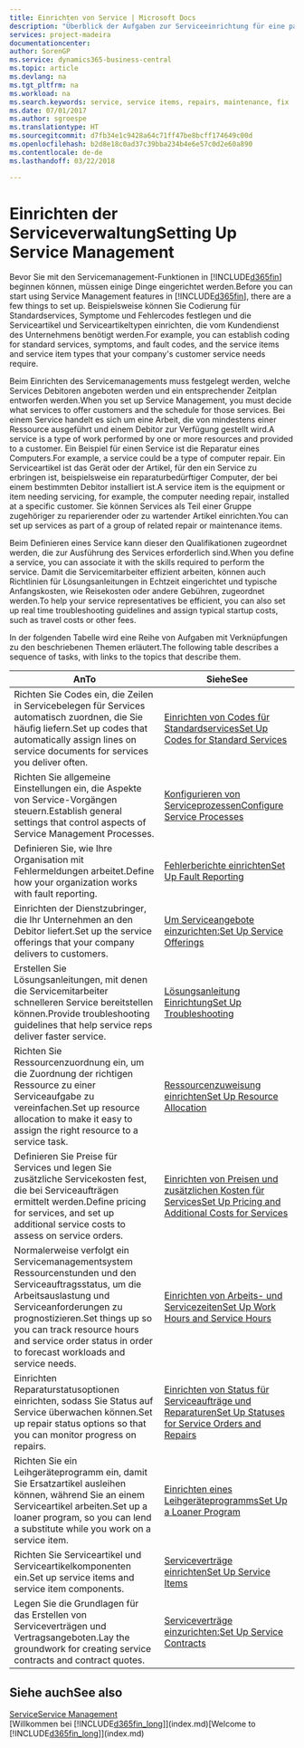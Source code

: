 ```yaml
---
title: Einrichten von Service | Microsoft Docs
description: "Überblick der Aufgaben zur Serviceeinrichtung für eine passende Serviceverwaltungsmethode für Ihre Organisation."
services: project-madeira
documentationcenter: 
author: SorenGP
ms.service: dynamics365-business-central
ms.topic: article
ms.devlang: na
ms.tgt_pltfrm: na
ms.workload: na
ms.search.keywords: service, service items, repairs, maintenance, fix
ms.date: 07/01/2017
ms.author: sgroespe
ms.translationtype: HT
ms.sourcegitcommit: d7fb34e1c9428a64c71ff47be8bcff174649c00d
ms.openlocfilehash: b2d8e18c0ad37c39bba234b4e6e57c0d2e60a890
ms.contentlocale: de-de
ms.lasthandoff: 03/22/2018

---
```


# <a name="setting-up-service-management"></a><span data-ttu-id="29739-103">Einrichten der Serviceverwaltung</span><span class="sxs-lookup"><span data-stu-id="29739-103">Setting Up Service Management</span></span>
<span data-ttu-id="29739-104">Bevor Sie mit den Servicemanagement-Funktionen in [!INCLUDE[d365fin](includes/d365fin_md.md)] beginnen können, müssen einige Dinge eingerichtet werden.</span><span class="sxs-lookup"><span data-stu-id="29739-104">Before you can start using Service Management features in [!INCLUDE[d365fin](includes/d365fin_md.md)], there are a few things to set up.</span></span> <span data-ttu-id="29739-105">Beispielsweise können Sie Codierung für Standardservices, Symptome und Fehlercodes festlegen und die Serviceartikel und Serviceartikeltypen einrichten, die vom Kundendienst des Unternehmens benötigt werden.</span><span class="sxs-lookup"><span data-stu-id="29739-105">For example, you can establish coding for standard services, symptoms, and fault codes, and the service items and service item types that your company's customer service needs require.</span></span>  

<span data-ttu-id="29739-106">Beim Einrichten des Servicemanagements muss festgelegt werden, welche Services Debitoren angeboten werden und ein entsprechender Zeitplan entworfen werden.</span><span class="sxs-lookup"><span data-stu-id="29739-106">When you set up Service Management, you must decide what services to offer customers and the schedule for those services.</span></span> <span data-ttu-id="29739-107">Bei einem Service handelt es sich um eine Arbeit, die von mindestens einer Ressource ausgeführt und einem Debitor zur Verfügung gestellt wird.</span><span class="sxs-lookup"><span data-stu-id="29739-107">A service is a type of work performed by one or more resources and provided to a customer.</span></span> <span data-ttu-id="29739-108">Ein Beispiel für einen Service ist die Reparatur eines Computers.</span><span class="sxs-lookup"><span data-stu-id="29739-108">For example, a service could be a type of computer repair.</span></span> <span data-ttu-id="29739-109">Ein Serviceartikel ist das Gerät oder der Artikel, für den ein Service zu erbringen ist, beispielsweise ein reparaturbedürftiger Computer, der bei einem bestimmten Debitor installiert ist.</span><span class="sxs-lookup"><span data-stu-id="29739-109">A service item is the equipment or item needing servicing, for example, the computer needing repair, installed at a specific customer.</span></span> <span data-ttu-id="29739-110">Sie können Services als Teil einer Gruppe zugehöriger zu reparierender oder zu wartender Artikel einrichten.</span><span class="sxs-lookup"><span data-stu-id="29739-110">You can set up services as part of a group of related repair or maintenance items.</span></span>  
  
<span data-ttu-id="29739-111">Beim Definieren eines Service kann dieser den Qualifikationen zugeordnet werden, die zur Ausführung des Services erforderlich sind.</span><span class="sxs-lookup"><span data-stu-id="29739-111">When you define a service, you can associate it with the skills required to perform the service.</span></span> <span data-ttu-id="29739-112">Damit die Servicemitarbeiter effizient arbeiten, können auch Richtlinien für Lösungsanleitungen in Echtzeit eingerichtet und typische Anfangskosten, wie Reisekosten oder andere Gebühren, zugeordnet werden.</span><span class="sxs-lookup"><span data-stu-id="29739-112">To help your service representatives be efficient, you can also set up real time troubleshooting guidelines and assign typical startup costs, such as travel costs or other fees.</span></span>  

<span data-ttu-id="29739-113">In der folgenden Tabelle wird eine Reihe von Aufgaben mit Verknüpfungen zu den beschriebenen Themen erläutert.</span><span class="sxs-lookup"><span data-stu-id="29739-113">The following table describes a sequence of tasks, with links to the topics that describe them.</span></span>  
  
| <span data-ttu-id="29739-114">An</span><span class="sxs-lookup"><span data-stu-id="29739-114">To</span></span> | <span data-ttu-id="29739-115">Siehe</span><span class="sxs-lookup"><span data-stu-id="29739-115">See</span></span> |
| --- | --- |
| <span data-ttu-id="29739-116">Richten Sie Codes ein, die Zeilen in Servicebelegen für Services automatisch zuordnen, die Sie häufig liefern.</span><span class="sxs-lookup"><span data-stu-id="29739-116">Set up codes that automatically assign lines on service documents for services you deliver often.</span></span> |[<span data-ttu-id="29739-117">Einrichten von Codes für Standardservices</span><span class="sxs-lookup"><span data-stu-id="29739-117">Set Up Codes for Standard Services</span></span>](service-how-setup-service-coding.md)|
| <span data-ttu-id="29739-118">Richten Sie allgemeine Einstellungen ein, die Aspekte von Service-Vorgängen steuern.</span><span class="sxs-lookup"><span data-stu-id="29739-118">Establish general settings that control aspects of Service Management Processes.</span></span>|[<span data-ttu-id="29739-119">Konfigurieren von Serviceprozessen</span><span class="sxs-lookup"><span data-stu-id="29739-119">Configure Service Processes</span></span>](service-setup-service-processes.md)|
| <span data-ttu-id="29739-120">Definieren Sie, wie Ihre Organisation mit Fehlermeldungen arbeitet.</span><span class="sxs-lookup"><span data-stu-id="29739-120">Define how your organization works with fault reporting.</span></span> |[<span data-ttu-id="29739-121">Fehlerberichte einrichten</span><span class="sxs-lookup"><span data-stu-id="29739-121">Set Up Fault Reporting</span></span>](service-how-setup-fault-reporting.md) |
| <span data-ttu-id="29739-122">Einrichten der Dienstzubringer, die Ihr Unternehmen an den Debitor liefert.</span><span class="sxs-lookup"><span data-stu-id="29739-122">Set up the service offerings that your company delivers to customers.</span></span>|[<span data-ttu-id="29739-123">Um Serviceangebote einzurichten:</span><span class="sxs-lookup"><span data-stu-id="29739-123">Set Up Service Offerings</span></span>](service-how-setup-service-offerings.md)|
| <span data-ttu-id="29739-124">Erstellen Sie Lösungsanleitungen, mit denen die Servicemitarbeiter schnelleren Service bereitstellen können.</span><span class="sxs-lookup"><span data-stu-id="29739-124">Provide troubleshooting guidelines that help service reps deliver faster service.</span></span> |[<span data-ttu-id="29739-125">Lösungsanleitung Einrichtung</span><span class="sxs-lookup"><span data-stu-id="29739-125">Set Up Troubleshooting</span></span>](service-how-setup-troubleshooting.md) |
| <span data-ttu-id="29739-126">Richten Sie Ressourcenzuordnung ein, um die Zuordnung der richtigen Ressource zu einer Serviceaufgabe zu vereinfachen.</span><span class="sxs-lookup"><span data-stu-id="29739-126">Set up resource allocation to make it easy to assign the right resource to a service task.</span></span> |[<span data-ttu-id="29739-127">Ressourcenzuweisung einrichten</span><span class="sxs-lookup"><span data-stu-id="29739-127">Set Up Resource Allocation</span></span>](service-how-setup-resource-allocation.md) |
| <span data-ttu-id="29739-128">Definieren Sie Preise für Services und legen Sie zusätzliche Servicekosten fest, die bei Serviceaufträgen ermittelt werden.</span><span class="sxs-lookup"><span data-stu-id="29739-128">Define pricing for services, and set up additional service costs to assess on service orders.</span></span> |[<span data-ttu-id="29739-129">Einrichten von Preisen und zusätzlichen Kosten für Services</span><span class="sxs-lookup"><span data-stu-id="29739-129">Set Up Pricing and Additional Costs for Services</span></span>](service-how-setup-service-costs-pricing.md)|
| <span data-ttu-id="29739-130">Normalerweise verfolgt ein Servicemanagementsystem Ressourcenstunden und den Serviceauftragsstatus, um die Arbeitsauslastung und Serviceanforderungen zu prognostizieren.</span><span class="sxs-lookup"><span data-stu-id="29739-130">Set things up so you can track resource hours and service order status in order to forecast workloads and service needs.</span></span>|[<span data-ttu-id="29739-131">Einrichten von Arbeits- und Servicezeiten</span><span class="sxs-lookup"><span data-stu-id="29739-131">Set Up Work Hours and Service Hours</span></span>](service-how-setup-work-service-hours.md)|
| <span data-ttu-id="29739-132">Einrichten Reparaturstatusoptionen einrichten, sodass Sie Status auf Service überwachen können.</span><span class="sxs-lookup"><span data-stu-id="29739-132">Set up repair status options so that you can monitor progress on repairs.</span></span> | [<span data-ttu-id="29739-133">Einrichten von Status für Serviceaufträge und Reparaturen</span><span class="sxs-lookup"><span data-stu-id="29739-133">Set Up Statuses for Service Orders and Repairs</span></span>](service-order-repair-status.md)|
| <span data-ttu-id="29739-134">Richten Sie ein Leihgeräteprogramm ein, damit Sie Ersatzartikel ausleihen können, während Sie an einem Serviceartikel arbeiten.</span><span class="sxs-lookup"><span data-stu-id="29739-134">Set up a loaner program, so you can lend a substitute while you work on a service item.</span></span> |[<span data-ttu-id="29739-135">Einrichten eines Leihgeräteprogramms</span><span class="sxs-lookup"><span data-stu-id="29739-135">Set Up a Loaner Program</span></span>](service-how-setup-loaner-program.md) |
| <span data-ttu-id="29739-136">Richten Sie Serviceartikel und Serviceartikelkomponenten ein.</span><span class="sxs-lookup"><span data-stu-id="29739-136">Set up service items and service item components.</span></span> |[<span data-ttu-id="29739-137">Serviceverträge einrichten</span><span class="sxs-lookup"><span data-stu-id="29739-137">Set Up Service Items</span></span>](service-how-setup-service-items.md) |
| <span data-ttu-id="29739-138">Legen Sie die Grundlagen für das Erstellen von Serviceverträgen und Vertragsangeboten.</span><span class="sxs-lookup"><span data-stu-id="29739-138">Lay the groundwork for creating service contracts and contract quotes.</span></span> |[<span data-ttu-id="29739-139">Serviceverträge einzurichten:</span><span class="sxs-lookup"><span data-stu-id="29739-139">Set Up Service Contracts</span></span>](service-how-setup-service-contracts.md) |

## <a name="see-also"></a><span data-ttu-id="29739-140">Siehe auch</span><span class="sxs-lookup"><span data-stu-id="29739-140">See also</span></span>
[<span data-ttu-id="29739-141">Service</span><span class="sxs-lookup"><span data-stu-id="29739-141">Service Management</span></span>](service-service.md)  
<span data-ttu-id="29739-142">[Willkommen bei [!INCLUDE[d365fin_long](includes/d365fin_long_md.md)]](index.md)</span><span class="sxs-lookup"><span data-stu-id="29739-142">[Welcome to [!INCLUDE[d365fin_long](includes/d365fin_long_md.md)]](index.md)</span></span>  

